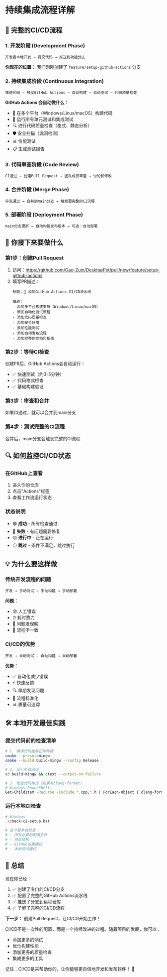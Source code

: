 # 持续集成流程详解

## 🔄 完整的CI/CD流程

### 1. 开发阶段 (Development Phase)
```
开发者本地开发 → 提交代码 → 推送到功能分支
```

**你现在的位置：** 我们刚刚创建了 `feature/setup-github-actions` 分支

### 2. 持续集成阶段 (Continuous Integration)
```
推送代码 → 触发GitHub Actions → 自动构建 → 自动测试 → 代码质量检查
```

**GitHub Actions 会自动做什么：**
- 🔨 在多个平台（Windows/Linux/macOS）构建代码
- 🧪 运行所有单元测试和集成测试
- 🔍 进行代码质量检查（格式、静态分析）
- 🛡️ 安全扫描（漏洞检测）
- 📊 性能测试
- 📋 生成测试报告

### 3. 代码审查阶段 (Code Review)
```
CI通过 → 创建Pull Request → 团队成员审查 → 讨论和修改
```

### 4. 合并阶段 (Merge Phase)
```
审查通过 → 合并到main分支 → 触发更完整的CI流程
```

### 5. 部署阶段 (Deployment Phase)
```
main分支更新 → 自动构建发布版本 → 可选：自动部署
```

## 🎯 你接下来要做什么

### 第1步：创建Pull Request
1. 访问：https://github.com/Gao-Zuin/DesktopPet/pull/new/feature/setup-github-actions
2. 填写PR描述：
   ```
   标题：🚀 添加GitHub Actions CI/CD流水线
   
   描述：
   - 添加多平台构建支持（Windows/Linux/macOS）
   - 添加自动化测试流程
   - 添加代码质量检查
   - 添加安全扫描
   - 添加性能测试
   - 添加自动发布流程
   - 添加完整的文档和指南
   ```

### 第2步：等待CI检查
创建PR后，GitHub Actions会自动运行：
- ✅ 快速测试（约3-5分钟）
- ✅ 代码格式检查
- ✅ 基础构建验证

### 第3步：审查和合并
如果CI通过，就可以合并到main分支

### 第4步：测试完整的CI流程
合并后，main分支会触发完整的CI流程

## 🔍 如何监控CI/CD状态

### 在GitHub上查看
1. 进入你的仓库
2. 点击"Actions"标签
3. 查看工作流运行状态

### 状态说明
- 🟢 **成功** - 所有检查通过
- 🔴 **失败** - 有问题需要修复
- 🟡 **进行中** - 正在运行
- ⚪ **跳过** - 条件不满足，跳过执行

## 💡 为什么要这样做

### 传统开发流程的问题
```
开发 → 手动测试 → 手动构建 → 手动部署
```
**问题：**
- 😰 人工错误
- ⏰ 耗时费力
- 🐛 问题发现晚
- 🔄 流程不一致

### CI/CD的优势
```
开发 → 自动测试 → 自动构建 → 自动部署
```
**优势：**
- ✅ 自动化减少错误
- ⚡ 快速反馈
- 🔍 早期发现问题
- 🔄 流程标准化
- 📊 质量可追踪

## 🛠️ 本地开发最佳实践

### 提交代码前的检查清单
```bash
# 1. 确保代码能够正常构建
cmake --preset=mingw
cmake --build build-mingw --config Release

# 2. 运行所有测试
cd build-mingw && ctest --output-on-failure

# 3. 检查代码格式（如果有clang-format）
# Windows PowerShell:
Get-ChildItem -Recurse -Include *.cpp,*.h | ForEach-Object { clang-format -n $_.FullName }
```

### 运行本地CI检查
```bash
# Windows
.\check-ci-setup.bat

# 这个脚本会检查：
# - 所有必要的配置文件
# - 项目结构
# - GitHub设置建议
# - 本地测试建议
```

## 🎉 总结

现在你已经：
1. ✅ 创建了专门的CI/CD分支
2. ✅ 配置了完整的GitHub Actions流水线
3. ✅ 推送了分支到远程仓库
4. ✅ 了解了完整的CI/CD流程

**下一步：** 创建Pull Request，让CI/CD开始工作！

CI/CD不是一次性的配置，而是一个持续改进的过程。随着项目的发展，你可以：
- 添加更多的测试
- 优化构建性能
- 添加更多的质量检查
- 集成更多的工具

记住：CI/CD是来帮助你的，让你能够更自信地开发和发布软件！ 🚀
